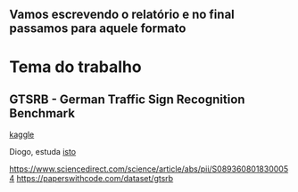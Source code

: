## Vamos escrevendo o relatório e no final passamos para aquele formato 


# Tema do trabalho

## GTSRB - German Traffic Sign Recognition Benchmark

[kaggle](https://www.kaggle.com/datasets/meowmeowmeowmeowmeow/gtsrb-german-traffic-sign?resource=download)

Diogo, estuda [isto](https://benchmark.ini.rub.de/gtsrb_news.html)

https://www.sciencedirect.com/science/article/abs/pii/S0893608018300054
https://paperswithcode.com/dataset/gtsrb